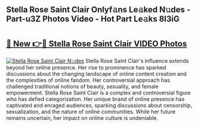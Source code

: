 ## Stella Rose Saint Clair Onlyf𝚊ns Le𝚊ked N𝚞des - Part-u3Z Photos Video - Hot Part Le𝚊ks 8l3iG

# <h2><a href="http://ab18462.deff.icu/?id=Stella+Rose+Saint+Clair">🔗 New 👉🔴 Stella Rose Saint Clair VIDEO Photos</a></h2>

[![Stella Rose Saint Clair N𝚞des](https://i.imgur.com/rIISA9y.gif)](http://ab18462.deff.icu/?id=Stella+Rose+Saint+Clair)
Stella Rose Saint Clair's influence extends beyond her online presence. Her rise to prominence has sparked discussions about the changing landscape of online content creation and the complexities of online fandom. Her controversial approach has challenged traditional notions of beauty, sexuality, and female empowerment. Stella Rose Saint Clair is a complex and controversial figure who has defied categorization. Her unique brand of online presence has captivated and enraged audiences, sparking discussions about censorship, sexualization, and the nature of online communities. While her future remains uncertain, her impact on online culture is undeniable.
